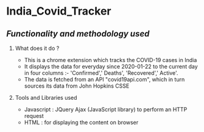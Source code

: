 # India_Covid_Tracker

## _Functionality and methodology used_
1. What does it do ?
   - This is a chrome extension which tracks the COVID-19 cases in India
   - It displays the data for everyday since 2020-01-22 to the current day in four columns :- 'Confirmed','	Deaths', 'Recovered','	Active'.
   - The data is fetched from an API "covid19api.com", which in turn sources its data from John Hopkins CSSE
   
     
2. Tools and Libraries used
    - Javascript : JQuery Ajax (JavaScript library) to perform an HTTP request
    - HTML : for displaying the content on browser



